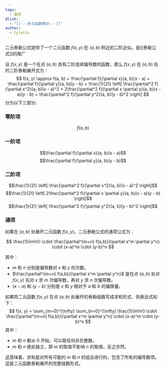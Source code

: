 ```yaml
---
tags:
  - 数学
dlink:
  - "[[---多元函数微分---]]"
author:
  - Cyletix
---
```

二元泰勒公式提供了一个二元函数 $f(x, y)$ 在 $(a, b)$ 附近的二阶近似。是[[泰勒公式]]的推广

设 $f(x, y)$ 是一个在点 $(a, b)$ 具有二阶连续偏导数的函数，那么 $f(x, y)$ 在 $(a, b)$ 处的二阶泰勒展开式为：
$$
f(x, y) \approx f(a, b) + \frac{\partial f}{\partial x}(a, b)(x - a) + \frac{\partial f}{\partial y}(a, b)(y - b) + \frac{1}{2!} \left[ \frac{\partial^2 f}{\partial x^2}(a, b)(x - a)^2 + 2\frac{\partial^2 f}{\partial x \partial y}(a, b)(x - a)(y - b) + \frac{\partial^2 f}{\partial y^2}(a, b)(y - b)^2 \right]
$$
分为以下三部分:
### 零阶项
$$f(a, b)$$
### 一阶项
$$\frac{\partial f}{\partial x}(a, b)(x - a)$$
$$\frac{\partial f}{\partial y}(a, b)(y - b)$$
### 二阶项
$$\frac{1}{2!} \left[ \frac{\partial^2 f}{\partial x^2}(a, b)(x - a)^2 \right]$$
$$\frac{1}{2!} \left[ 2\frac{\partial^2 f}{\partial x \partial y}(a, b)(x - a)(y - b) \right]$$
$$\frac{1}{2!} \left[ \frac{\partial^2 f}{\partial y^2}(a, b)(y - b)^2 \right]$$
### 通项
如果在 $(a, b)$ 处展开二元函数 $f(x, y)$，二元泰勒公式的通项公式为：

$$
\frac{1}{m!n!} \cdot \frac{\partial^{m+n} f(a,b)}{\partial x^m \partial y^n} \cdot (x-a)^m \cdot (y-b)^n
$$

其中：

- $m$ 和 $n$ 分别是偏导数对 $x$ 和 $y$ 的次数。
- $\frac{\partial^{m+n} f(a,b)}{\partial x^m \partial y^n}$ 是在点 $(a, b)$ 处对 $f(x, y)$ 先对 $x$ 求 $m$ 次偏导数，再对 $y$ 求 $n$ 次偏导数。
- $(x-a)$ 和 $(y-b)$ 分别是 $x$ 和 $y$ 相对于 $a$ 和 $b$ 的偏移量。


如果将二元函数 $f(x, y)$ 在点 $(a, b)$ 处展开的泰勒级数写成求和形式，则表达式如下：
$$
f(x, y) = \sum_{m=0}^{\infty} \sum_{n=0}^{\infty} \frac{1}{m!n!} \cdot \frac{\partial^{m+n} f(a,b)}{\partial x^m \partial y^n} \cdot (x-a)^m \cdot (y-b)^n
$$
其中：
- $m$ 和 $n$ 都从 $0$ 开始，可以取任何非负整数。
- $m$ 和 $n$ 彼此独立，即 $m$ 的取值不影响 $n$ 的取值，反之亦然。
  
这意味着，求和是对所有可能的 $m$ 和 $n$ 的组合进行的，包含了所有的偏导数项。这是二元函数泰勒展开的完整级数形式。